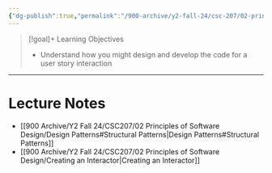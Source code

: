```yaml
---
{"dg-publish":true,"permalink":"/900-archive/y2-fall-24/csc-207/02-principles-of-software-design/week-10-design-patterns-creating-interactors-interviewing/","tags":["cs","java","lecture","note","university"],"created":"2024-11-15T14:14:09.543-08:00","updated":"2024-12-01T01:12:55.941-08:00"}
---
```



> [!goal]+ Learning Objectives
> - Understand how you might design and develop the code for a user story interaction

---

# Lecture Notes

- [[900 Archive/Y2 Fall 24/CSC207/02 Principles of Software Design/Design Patterns#Structural Patterns\|Design Patterns#Structural Patterns]]
- [[900 Archive/Y2 Fall 24/CSC207/02 Principles of Software Design/Creating an Interactor\|Creating an Interactor]]
